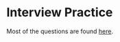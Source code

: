 # Interview Practice

Most of the questions are found [here](https://simpleprogrammer.com/programming-interview-questions/).